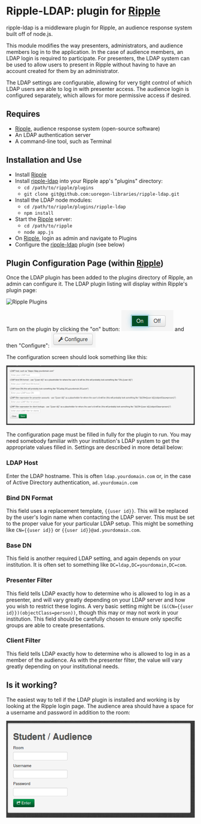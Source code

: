 Ripple-LDAP: plugin for [Ripple][0]
====================

ripple-ldap is a middleware plugin for Ripple, an audience response system built off of node.js.

This module modifies the way presenters, administrators, and audience members log in to the application.
In the case of audience members, an LDAP login is required to participate.  For presenters, the
LDAP system can be used to allow users to present in Ripple without having to have an account
created for them by an administrator.

The LDAP settings are configurable, allowing for very tight control of which LDAP users are able
to log in with presenter access.  The audience login is configured separately, which allows for
more permissive access if desired.

Requires
---------------------

- [Ripple][0], audience response system (open-source software)
- An LDAP authentication server
- A command-line tool, such as Terminal

Installation and Use
---------------------

- Install [Ripple][0]
- Install [ripple-ldap][1] into your Ripple app's "plugins" directory:
  - `cd /path/to/ripple/plugins`
  - `git clone git@github.com:uoregon-libraries/ripple-ldap.git`
- Install the LDAP node modules:
  - `cd /path/to/ripple/plugins/ripple-ldap`
  - `npm install`
- Start the [Ripple][0] server:
  - `cd /path/to/ripple`
  - `node app.js`
- On [Ripple][0], login as admin and navigate to Plugins
- Configure the [ripple-ldap][1] plugin (see below)

Plugin Configuration Page (within [Ripple][0])
---------------------

Once the LDAP plugin has been added to the plugins directory of Ripple, an admin can configure it.
The LDAP plugin listing will display within Ripple's plugin page:

![Ripple Plugins][plugins]

Turn on the plugin by clicking the "on" button: ![On][on-button] and then "Configure": ![Configure][configure-button]

The configuration screen should look something like this:

![LDAP Configuration][ldap-config]

The configuration page must be filled in fully for the plugin to run.  You may need somebody
familiar with your institution's LDAP system to get the appropriate values filled in.  Settings
are described in more detail below:

### LDAP Host

Enter the LDAP hostname.  This is often `ldap.yourdomain.com` or, in the case of Active Directory
authentication, `ad.yourdomain.com`

### Bind DN Format

This field uses a replacement template, `{{user id}}`.  This will be replaced by the user's login
name when contacting the LDAP server.  This must be set to the proper value for your particular
LDAP setup.  This might be something like `CN={{user id}}` or `{{user id}}@ad.yourdomain.com`.

### Base DN

This field is another required LDAP setting, and again depends on your institution.  It is often
set to something like `DC=ldap,DC=yourdomain,DC=com`.

### Presenter Filter

This field tells LDAP exactly how to determine who is allowed to log in as a presenter, and will
vary greatly depending on your LDAP server and how you wish to restrict these logins.  A very basic
setting might be `(&(CN={{user id}})(objectClass=person))`, though this may or may not work in your
institution.  This field should be carefully chosen to ensure only specific groups are able to
create presentations.

### Client Filter

This field tells LDAP exactly how to determine who is allowed to log in as a member of the audience.
As with the presenter filter, the value will vary greatly depending on your institutional needs.


Is it working?
--------------

The easiest way to tell if the LDAP plugin is installed and working is by looking at the Ripple
login page.  The audience area should have a space for a username and password in addition to the
room:

![Post-install login page][login-page]

[0]: https://github.com/uoregon-libraries/ripple  "Ripple on github"
[1]: https://github.com/uoregon-libraries/ripple-ldap "LDAP plugin on github"

[plugins]: [1]/doc-images/plugin-listing.png "Plugins listing"
[on-button]: doc-images/on-button.png "Plugin 'on' button"
[configure-button]: doc-images/configure-button.png "Plugin 'configure' button"
[ldap-config]: doc-images/ldap-configuration.png "LDAP Plugin configuration page"
[login-page]: doc-images/post-install-login-page.png "Login page after LDAP install"
